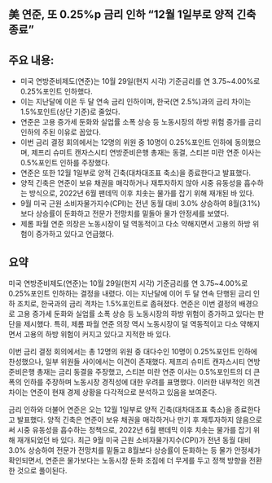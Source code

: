## 美 연준, 또 0.25%p 금리 인하 “12월 1일부로 양적 긴축 종료”

## 주요 내용:
*   미국 연방준비제도(연준)는 10월 29일(현지 시각) 기준금리를 연 3.75~4.00%로 0.25%포인트 인하했다.
*   이는 지난달에 이은 두 달 연속 금리 인하이며, 한국(연 2.5%)과의 금리 차이는 1.5%포인트(상단 기준)로 줄었다.
*   연준은 고용 증가세 둔화와 실업률 소폭 상승 등 노동시장의 하방 위험 증가를 금리 인하의 주된 이유로 꼽았다.
*   이번 금리 결정 회의에서는 12명의 위원 중 10명이 0.25%포인트 인하에 동의했으며, 제프리 슈미트 캔자스시티 연방준비은행 총재는 동결, 스티븐 미란 연준 이사는 0.5%포인트 인하를 주장했다.
*   연준은 또한 12월 1일부로 양적 긴축(대차대조표 축소)을 종료한다고 발표했다.
*   양적 긴축은 연준이 보유 채권을 매각하거나 재투자하지 않아 시중 유동성을 흡수하는 방식으로, 2022년 6월 팬데믹 이후 치솟는 물가를 잡기 위해 재개된 바 있다.
*   9월 미국 근원 소비자물가지수(CPI)는 전년 동월 대비 3.0% 상승하여 8월(3.1%)보다 상승률이 둔화하고 전문가 전망치를 밑돌아 물가 안정세를 보였다.
*   제롬 파월 연준 의장은 노동시장이 덜 역동적이고 다소 약해지면서 고용의 하방 위험이 증가하고 있다고 언급했다.

## 요약

미국 연방준비제도(연준)는 10월 29일(현지 시각) 기준금리를 연 3.75~4.00%로 0.25%포인트 인하하는 결정을 내렸다. 이는 지난달에 이어 두 달 연속 단행된 금리 인하 조치로, 한국과의 금리 격차는 1.5%포인트로 좁혀졌다. 연준은 이번 결정의 배경으로 고용 증가세 둔화와 실업률 소폭 상승 등 노동시장의 하방 위험이 증가하고 있다는 판단을 제시했다. 특히, 제롬 파월 연준 의장 역시 노동시장이 덜 역동적이고 다소 약해지면서 고용의 하방 위험이 커지고 있다고 지적한 바 있다.

이번 금리 결정 회의에서는 총 12명의 위원 중 대다수인 10명이 0.25%포인트 인하에 찬성했으나, 일부 위원들 사이에서는 이견이 존재했다. 제프리 슈미트 캔자스시티 연방준비은행 총재는 금리 동결을 주장했고, 스티븐 미란 연준 이사는 0.5%포인트의 더 큰 폭의 인하를 주장하며 노동시장 경직성에 대한 우려를 표명했다. 이러한 내부적인 의견 차이는 연준이 현재 경제 상황을 다각적으로 분석하고 있음을 보여준다.

금리 인하와 더불어 연준은 오는 12월 1일부로 양적 긴축(대차대조표 축소)을 종료한다고 발표했다. 양적 긴축은 연준이 보유 채권을 매각하거나 만기 후 재투자하지 않음으로써 시중 유동성을 흡수하는 정책으로, 2022년 6월 팬데믹 이후 치솟는 물가를 잡기 위해 재개되었던 바 있다. 최근 9월 미국 근원 소비자물가지수(CPI)가 전년 동월 대비 3.0% 상승하여 전문가 전망치를 밑돌고 8월보다 상승률이 둔화하는 등 물가 안정세가 확인되면서, 연준은 물가보다는 노동시장 둔화 조짐에 더 무게를 두고 정책 방향을 전환한 것으로 풀이된다.